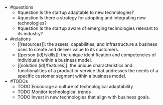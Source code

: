 - #questions
	- #question Is the startup adaptable to new technologies?
	- #question Is there a strategy for adopting and integrating new technologies?
	- #question Is the startup aware of emerging technologies relevant to its industry?
- #relations
	- [[resources]]: the assets, capabilities, and infrastructure a business uses to create and deliver value to its customers.
	- [[person (id)/skills]]: the unique identification and competencies of individuals within a business model.
	- [[solution (id)/features]]: the unique characteristics and functionalities of a product or service that addresses the needs of a specific customer segment within a business model.
- #TODOs
	- TODO Encourage a culture of technological adaptability
	- TODO  Monitor technological trends
	- TODO  Invest in new technologies that align with business goals.